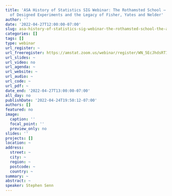 ```yaml
---
title: 'ASA History of Statistics SIG Webinar: The Rothamsted School – The Analysis
  of Designed Experiments and the Legacy of Fisher, Yates and Nelder'
author: ''
date: '2022-04-27T12:00:00-07:00'
slug: asa-history-of-statistics-sig-webinar-the-rothamsted-school-the-analysis-of-designed-experiments-and-the-legacy-of-fisher-yates-and-nelder
categories: []
tags: []
type: webinar
url_register: ~
url_freeregister: https://amstat.zoom.us/webinar/register/WN_5EcJhdsRT1CLnS9a9zVpHQ
url_slides: ~
url_video: no
url_agenda: ~
url_website: ~
url_audio: ~
url_code: ~
url_pdf: ~
date_end: '2022-04-27T13:00:00-07:00'
all_day: no
publishDate: '2022-04-24T19:50:12-07:00'
authors: []
featured: no
image:
  caption: ''
  focal_point: ''
  preview_only: no
slides: ''
projects: []
location: ~
address:
  street: ~
  city: ~
  region: ~
  postcode: ~
  country: ~
summary: ~
abstract: ~
speaker: Stephen Senn
---
```

<!--more-->
